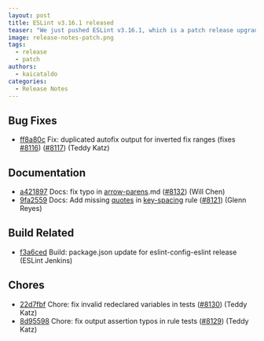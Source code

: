 ```yaml
---
layout: post
title: ESLint v3.16.1 released
teaser: "We just pushed ESLint v3.16.1, which is a patch release upgrade of ESLint. This release  fixes several bugs found in the previous release."
image: release-notes-patch.png
tags:
  - release
  - patch
authors:
  - kaicataldo
categories:
  - Release Notes
---
```


## Bug Fixes

* [ff8a80c](https://github.com/eslint/eslint/commit/ff8a80c) Fix: duplicated autofix output for inverted fix ranges (fixes [#8116](https://github.com/eslint/eslint/issues/8116)) ([#8117](https://github.com/eslint/eslint/issues/8117)) (Teddy Katz)

## Documentation

* [a421897](https://github.com/eslint/eslint/commit/a421897) Docs: fix typo in [arrow-parens](/docs/rules/arrow-parens).md ([#8132](https://github.com/eslint/eslint/issues/8132)) (Will Chen)
* [9fa2559](https://github.com/eslint/eslint/commit/9fa2559) Docs: Add missing [quotes](/docs/rules/quotes) in [key-spacing](/docs/rules/key-spacing) rule ([#8121](https://github.com/eslint/eslint/issues/8121)) (Glenn Reyes)

## Build Related

* [f3a6ced](https://github.com/eslint/eslint/commit/f3a6ced) Build: package.json update for eslint-config-eslint release (ESLint Jenkins)

## Chores

* [22d7fbf](https://github.com/eslint/eslint/commit/22d7fbf) Chore: fix invalid redeclared variables in tests ([#8130](https://github.com/eslint/eslint/issues/8130)) (Teddy Katz)
* [8d95598](https://github.com/eslint/eslint/commit/8d95598) Chore: fix output assertion typos in rule tests ([#8129](https://github.com/eslint/eslint/issues/8129)) (Teddy Katz)
